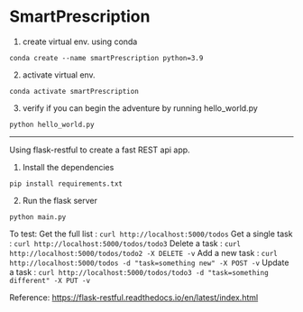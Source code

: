 # SmartPrescription

1. create virtual env. using conda

```
conda create --name smartPrescription python=3.9
```

2. activate virtual env.

```
conda activate smartPrescription
```

3. verify if you can begin the adventure by running hello_world.py

```
python hello_world.py
```

---

Using flask-restful to create a fast REST api app.

1. Install the dependencies

```
pip install requirements.txt
```

2. Run the flask server

```
python main.py
```

To test:
Get the full list : `curl http://localhost:5000/todos`
Get a single task : `curl http://localhost:5000/todos/todo3`
Delete a task : `curl http://localhost:5000/todos/todo2 -X DELETE -v`
Add a new task : `curl http://localhost:5000/todos -d "task=something new" -X POST -v`
Update a task : `curl http://localhost:5000/todos/todo3 -d "task=something different" -X PUT -v`

Reference: https://flask-restful.readthedocs.io/en/latest/index.html

